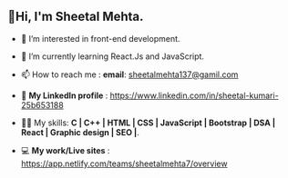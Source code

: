 ## 👋Hi, I'm Sheetal Mehta.

- 👀 I’m interested in front-end development.
- 🌱 I’m currently learning React.Js and JavaScript.
- 📫 How to reach me : **email**: sheetalmehta137@gamil.com
- 🔗 **My LinkedIn profile** : https://www.linkedin.com/in/sheetal-kumari-25b653188

- 👩‍💻 My skills: **C | C++ | HTML | CSS | JavaScript | Bootstrap | DSA | React | Graphic design | SEO |**.
- 💻 **My work/Live sites** : https://app.netlify.com/teams/sheetalmehta7/overview

